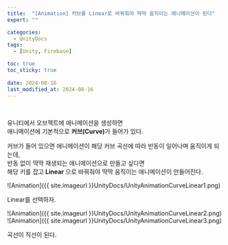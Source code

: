 ```yaml
---
title:  "[Animation] 커브를 Linear로 바꿔줘야 딱딱 움직이는 애니메이션이 된다"
expert: ""

categories:
  - UnityDocs
tags:
  - [Unity, Firebase]

toc: true
toc_sticky: true
 
date: 2024-08-16
last_modified_at: 2024-08-16
---
```


<br>

유니티에서 오브젝트에 애니메이션을 생성하면  
애니메이션에 기본적으로 <b>커브(Curve)</b>가 들어가 있다.  

커브가 들어 있으면 애니메이션이 해당 커브 곡선에 따라 반동이 일어나며 움직이게 되는데,  
반동 없이 딱딱 재생되는 애니메이션으로 만들고 싶다면  
해당 키를 잡고 <b>Linear</b> 으로 바꿔줘야 딱딱 움직이는 애니메이션이 만들어진다.  

![Animation]({{ site.imageurl }}UnityDocs/UnityAnimationCurveLinear1.png)  

Linear를 선택하자.  

![Animation]({{ site.imageurl }}UnityDocs/UnityAnimationCurveLinear2.png)  
![Animation]({{ site.imageurl }}UnityDocs/UnityAnimationCurveLinear3.png)  

곡선이 직선이 된다.  